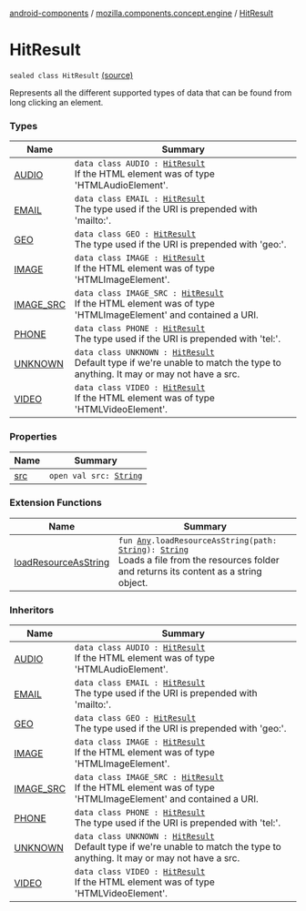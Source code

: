 [android-components](../../index.md) / [mozilla.components.concept.engine](../index.md) / [HitResult](./index.md)

# HitResult

`sealed class HitResult` [(source)](https://github.com/mozilla-mobile/android-components/blob/master/components/concept/engine/src/main/java/mozilla/components/concept/engine/HitResult.kt#L12)

Represents all the different supported types of data that can be found from long clicking
an element.

### Types

| Name | Summary |
|---|---|
| [AUDIO](-a-u-d-i-o/index.md) | `data class AUDIO : `[`HitResult`](./index.md)<br>If the HTML element was of type 'HTMLAudioElement'. |
| [EMAIL](-e-m-a-i-l/index.md) | `data class EMAIL : `[`HitResult`](./index.md)<br>The type used if the URI is prepended with 'mailto:'. |
| [GEO](-g-e-o/index.md) | `data class GEO : `[`HitResult`](./index.md)<br>The type used if the URI is prepended with 'geo:'. |
| [IMAGE](-i-m-a-g-e/index.md) | `data class IMAGE : `[`HitResult`](./index.md)<br>If the HTML element was of type 'HTMLImageElement'. |
| [IMAGE_SRC](-i-m-a-g-e_-s-r-c/index.md) | `data class IMAGE_SRC : `[`HitResult`](./index.md)<br>If the HTML element was of type 'HTMLImageElement' and contained a URI. |
| [PHONE](-p-h-o-n-e/index.md) | `data class PHONE : `[`HitResult`](./index.md)<br>The type used if the URI is prepended with 'tel:'. |
| [UNKNOWN](-u-n-k-n-o-w-n/index.md) | `data class UNKNOWN : `[`HitResult`](./index.md)<br>Default type if we're unable to match the type to anything. It may or may not have a src. |
| [VIDEO](-v-i-d-e-o/index.md) | `data class VIDEO : `[`HitResult`](./index.md)<br>If the HTML element was of type 'HTMLVideoElement'. |

### Properties

| Name | Summary |
|---|---|
| [src](src.md) | `open val src: `[`String`](https://kotlinlang.org/api/latest/jvm/stdlib/kotlin/-string/index.html) |

### Extension Functions

| Name | Summary |
|---|---|
| [loadResourceAsString](../../mozilla.components.support.test.file/kotlin.-any/load-resource-as-string.md) | `fun `[`Any`](https://kotlinlang.org/api/latest/jvm/stdlib/kotlin/-any/index.html)`.loadResourceAsString(path: `[`String`](https://kotlinlang.org/api/latest/jvm/stdlib/kotlin/-string/index.html)`): `[`String`](https://kotlinlang.org/api/latest/jvm/stdlib/kotlin/-string/index.html)<br>Loads a file from the resources folder and returns its content as a string object. |

### Inheritors

| Name | Summary |
|---|---|
| [AUDIO](-a-u-d-i-o/index.md) | `data class AUDIO : `[`HitResult`](./index.md)<br>If the HTML element was of type 'HTMLAudioElement'. |
| [EMAIL](-e-m-a-i-l/index.md) | `data class EMAIL : `[`HitResult`](./index.md)<br>The type used if the URI is prepended with 'mailto:'. |
| [GEO](-g-e-o/index.md) | `data class GEO : `[`HitResult`](./index.md)<br>The type used if the URI is prepended with 'geo:'. |
| [IMAGE](-i-m-a-g-e/index.md) | `data class IMAGE : `[`HitResult`](./index.md)<br>If the HTML element was of type 'HTMLImageElement'. |
| [IMAGE_SRC](-i-m-a-g-e_-s-r-c/index.md) | `data class IMAGE_SRC : `[`HitResult`](./index.md)<br>If the HTML element was of type 'HTMLImageElement' and contained a URI. |
| [PHONE](-p-h-o-n-e/index.md) | `data class PHONE : `[`HitResult`](./index.md)<br>The type used if the URI is prepended with 'tel:'. |
| [UNKNOWN](-u-n-k-n-o-w-n/index.md) | `data class UNKNOWN : `[`HitResult`](./index.md)<br>Default type if we're unable to match the type to anything. It may or may not have a src. |
| [VIDEO](-v-i-d-e-o/index.md) | `data class VIDEO : `[`HitResult`](./index.md)<br>If the HTML element was of type 'HTMLVideoElement'. |
